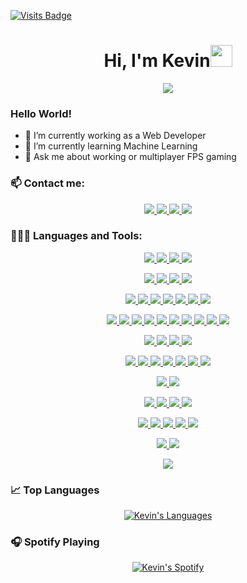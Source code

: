 [![Visits Badge](https://badges.pufler.dev/visits/Kalevins/Kalevins)](https://badges.pufler.dev/visits/Kalevins/Kalevins)
<h1 align="center"><b>Hi, I'm Kevin</b><img src="https://media.giphy.com/media/hvRJCLFzcasrR4ia7z/giphy.gif" width="35"></h1>
<p align="center">
  <a href="https://github.com/DenverCoder1/readme-typing-svg"><img src="https://readme-typing-svg.herokuapp.com?font=Time+New+Roman&color=orange&size=25&center=true&vCenter=true&width=700&height=100&lines=Frontend+Developer;Backend+Developer;Software+Developer;Electronics+and+Telecommunications+Engineer"></a>
</p>

### Hello World!

  - 🔭 I’m currently working as a Web Developer
  - 🌱 I’m currently learning Machine Learning
  - 💬 Ask me about working or multiplayer FPS gaming
<!--
  - 😄 Pronouns: He / Him
  - ⚡ Fun fact: My name is an anagram of "I Play Data"
-->
### 📫 Contact me:

<p align="center">
  <a href="https://www.linkedin.com/in/kalevin" target="_blank">
    <img src="https://img.shields.io/badge/Linkedin-blue?style=for-the-badge&logo=linkedin&logoColor=white" t=mail />
  </a>
  <a href="https://www.instagram.com/kalevins/" target="_blank">
    <img src="https://img.shields.io/badge/Instagram-red?style=for-the-badge&logo=instagram&logoColor=white" t=mail />
  </a>
  <a href="mailto:kevinmunoz01@hotmail.com" target="_blank">
    <img src="https://img.shields.io/badge/Email-blue?style=for-the-badge&logo=maildotru&logoColor=white" t=mail />
  </a>
  <a href="https://steamcommunity.com/profiles/76561198075714144/" target="_blank">
    <img src="https://img.shields.io/badge/Steam-black?style=for-the-badge&logo=steam&logoColor=white" t=mail />
  </a>
</p>

### 👨🏻‍💻 Languages and Tools:

<!-- Languages -->
<p align="center">
  <!-- JavaScript -->
  <a href="https://developer.mozilla.org/en-US/docs/Web/JavaScript" target="_blank">
    <img src="https://img.shields.io/badge/JavaScript-F7DF1E?style=for-the-badge&logo=javascript&logoColor=black" t=mail />
  </a>
  <!-- TypeScript -->
  <a href="https://www.typescriptlang.org/" target="_blank">
    <img src="https://img.shields.io/badge/TypeScript-3178C6?style=for-the-badge&logo=typescript&logoColor=white" t=mail />
  </a>
  <!-- Python -->
  <a href="https://www.python.org/" target="_blank">
    <img src="https://img.shields.io/badge/Python-3776AB?style=for-the-badge&logo=python&logoColor=white" t=mail />
  </a>
  <!-- C++ -->
  <a href="https://isocpp.org/" target="_blank">
    <img src="https://img.shields.io/badge/C++-00599C?style=for-the-badge&logo=c%2B%2B&logoColor=white" t=mail />
  </a>
</p>

<!-- Frameworks -->
<p align="center">
  <!-- React -->
  <a href="https://react.dev/" target="_blank">
    <img src="https://img.shields.io/badge/React-61DAFB?style=for-the-badge&logo=react&logoColor=black" t=mail />
  </a>
  <!-- Angular -->
  <a href="https://angular.io/" target="_blank">
    <img src="https://img.shields.io/badge/Angular-0F0F11?style=for-the-badge&logo=angular&logoColor=white" t=mail />
  </a>
  <!-- Nextjs -->
  <a href="https://nextjs.org/" target="_blank">
    <img src="https://img.shields.io/badge/Nextjs-000000?style=for-the-badge&logo=next.js&logoColor=white" t=mail />
  </a>
  <!-- Node.js -->
  <a href="https://nodejs.org/" target="_blank">
    <img src="https://img.shields.io/badge/Node.js-5FA04E?style=for-the-badge&logo=node.js&logoColor=white" t=mail />
  </a>
</p>

<!-- Frontend -->
<p align="center">
  <!-- HTML -->
  <a href="https://developer.mozilla.org/en-US/docs/Web/HTML" target="_blank">
    <img src="https://img.shields.io/badge/HTML-E34F26?style=for-the-badge&logo=html5&logoColor=white" t=mail />
  </a>
  <!-- CSS -->
  <a href="https://developer.mozilla.org/en-US/docs/Web/CSS" target="_blank">
    <img src="https://img.shields.io/badge/CSS-1572B6?style=for-the-badge&logo=css3&logoColor=white" t=mail />
  </a>
  <!-- SASS -->
  <a href="https://sass-lang.com/" target="_blank">
    <img src="https://img.shields.io/badge/SASS-CC6699?style=for-the-badge&logo=sass&logoColor=white" t=mail />
  </a>
  <!-- Styled Components -->
  <a href="https://styled-components.com/" target="_blank">
    <img src="https://img.shields.io/badge/Styled_Components-DB7093?style=for-the-badge&logo=styled-components&logoColor=white" t=mail />
  </a>
  <!-- Tailwind CSS -->
  <a href="https://tailwindcss.com/" target="_blank">
    <img src="https://img.shields.io/badge/Tailwind_CSS-06B6D4?style=for-the-badge&logo=tailwind-css&logoColor=white" t=mail />
  </a>
  <!-- Material UI -->
  <a href="https://material-ui.com/" target="_blank">
    <img src="https://img.shields.io/badge/Material_UI-007FFF?style=for-the-badge&logo=mui&logoColor=white" t=mail />
  </a>
  <!-- Shadcn UI -->
  <a href="https://ui.shadcn.com/" target="_blank">
    <img src="https://img.shields.io/badge/Shadcn_UI-000000?style=for-the-badge&logo=shadcnui&logoColor=white" t=mail />
  </a>
</p>

<!-- Libraries -->
<p align="center">
  <!-- Vite -->
  <a href="https://vitejs.dev/" target="_blank">
    <img src="https://img.shields.io/badge/Vite-646CFF?style=for-the-badge&logo=vite&logoColor=white" t=mail />
  </a>
  <!-- Redux -->
  <a href="https://redux.js.org/" target="_blank">
    <img src="https://img.shields.io/badge/Redux-764ABC?style=for-the-badge&logo=redux&logoColor=white" t=mail />
  </a>
  <!-- Zustand -->
  <a href="https://zustand.surge.sh/" target="_blank">
    <img src="https://img.shields.io/badge/Zustand-000000?style=for-the-badge&logo=zustand&logoColor=white" t=mail />
  </a>
  <!-- Chart.js -->
  <a href="https://www.chartjs.org/" target="_blank">
    <img src="https://img.shields.io/badge/Chart.js-FF6384?style=for-the-badge&logo=chart.js&logoColor=white" t=mail />
  </a>
  <!-- Framer Motion -->
  <a href="https://www.framer.com/motion/" target="_blank">
    <img src="https://img.shields.io/badge/Framer_Motion-0055FF?style=for-the-badge&logo=framer&logoColor=white" t=mail />
  </a>
  <!-- i18next -->
  <a href="https://www.i18next.com/" target="_blank">
    <img src="https://img.shields.io/badge/i18next-26A69A?style=for-the-badge&logo=i18next&logoColor=white" t=mail />
  </a>
  <!-- React Hook Form -->
  <a href="https://react-hook-form.com/" target="_blank">
    <img src="https://img.shields.io/badge/React_Hook_Form-EC5990?style=for-the-badge&logo=react-hook-form&logoColor=white" t=mail />
  </a>
  <!-- React Router -->
  <a href="https://reactrouter.com/" target="_blank">
    <img src="https://img.shields.io/badge/React_Router-CA4245?style=for-the-badge&logo=react-router&logoColor=white" t=mail />
  </a>
  <!-- Opencv -->
  <a href="https://opencv.org/" target="_blank">
    <img src="https://img.shields.io/badge/OpenCV-5C3EE8?style=for-the-badge&logo=opencv&logoColor=white" t=mail />
  </a>
  <!-- Doxygen -->
  <a href="https://www.doxygen.nl/index.html" target="_blank">
    <img src="https://img.shields.io/badge/Doxygen-2C4AA8?style=for-the-badge&logo=doxygen&logoColor=white" t=mail />
  </a>
</p>

<!-- Testing -->
<p align="center">
  <!-- Vitest -->
  <a href="https://vitest.dev/" target="_blank">
    <img src="https://img.shields.io/badge/Vitest-6E9F18?style=for-the-badge&logo=vitest&logoColor=white" t=mail />
  </a>
  <!-- Jest -->
  <a href="https://jestjs.io/" target="_blank">
    <img src="https://img.shields.io/badge/Jest-C21325?style=for-the-badge&logo=jest&logoColor=white" t=mail />
  </a>
  <!-- MWS -->
  <a href="https://mswjs.io/" target="_blank">
    <img src="https://img.shields.io/badge/MWS-000000?style=for-the-badge&logo=msw&logoColor=white" t=mail />
  </a>
  <!-- Postman -->
  <a href="https://www.postman.com/" target="_blank">
    <img src="https://img.shields.io/badge/Postman-FF6C37?style=for-the-badge&logo=postman&logoColor=white" t=mail />
  </a>
</p>

<!-- Backend -->
<p align="center">
  <!-- Express -->
  <a href="https://expressjs.com/" target="_blank">
    <img src="https://img.shields.io/badge/Express-000000?style=for-the-badge&logo=express&logoColor=white" t=mail />
  </a>
  <!-- Firebase -->
  <a href="https://firebase.google.com/" target="_blank">
    <img src="https://img.shields.io/badge/Firebase-DD2C00?style=for-the-badge&logo=firebase&logoColor=white" t=mail />
  </a>
  <!-- Supabase -->
  <a href="https://supabase.io/" target="_blank">
    <img src="https://img.shields.io/badge/Supabase-3FCF8E?style=for-the-badge&logo=supabase&logoColor=white" t=mail />
  </a>
  <!-- Auth0 -->
  <a href="https://auth0.com/" target="_blank">
    <img src="https://img.shields.io/badge/Auth0-EB5424?style=for-the-badge&logo=auth0&logoColor=white" t=mail />
  </a>
  <!-- Prisma -->
  <a href="https://www.prisma.io/" target="_blank">
    <img src="https://img.shields.io/badge/Prisma-2D3748?style=for-the-badge&logo=prisma&logoColor=white" t=mail />
  </a>
  <!-- GraphQL -->
  <a href="https://graphql.org/" target="_blank">
    <img src="https://img.shields.io/badge/GraphQL-E10098?style=for-the-badge&logo=graphql&logoColor=white" t=mail />
  </a>
  <!-- Apollo GraphQL -->
  <a href="https://www.apollographql.com/" target="_blank">
    <img src="https://img.shields.io/badge/Apollo_GraphQL-311C87?style=for-the-badge&logo=apollo-graphql&logoColor=white" t=mail />
  </a>
</p>

<!-- QA -->
<p align="center">
  <!-- OWASP ZAP -->
  <a href="https://www.zaproxy.org/" target="_blank">
    <img src="https://img.shields.io/badge/OWASP_ZAP-000000?style=for-the-badge&logo=owasp&logoColor=white" t=mail />
  </a>
  <!-- SonarQube -->
  <a href="https://www.sonarqube.org/" target="_blank">
    <img src="https://img.shields.io/badge/SonarQube-4E9BCD?style=for-the-badge&logo=sonarqube&logoColor=white" t=mail />
  </a>
</p>

<!-- Version Control -->
<p align="center">
  <!-- Git -->
  <a href="https://git-scm.com/" target="_blank">
    <img src="https://img.shields.io/badge/Git-F05032?style=for-the-badge&logo=git&logoColor=white" t=mail />
  </a>
  <!-- GitHub -->
  <a href="https://github.com/" target="_blank">
    <img src="https://img.shields.io/badge/GitHub-181717?style=for-the-badge&logo=github&logoColor=white" t=mail />
  </a>
  <!-- Bitbucket -->
  <a href="https://bitbucket.org/" target="_blank">
    <img src="https://img.shields.io/badge/Bitbucket-0052CC?style=for-the-badge&logo=bitbucket&logoColor=white" t=mail />
  </a>
  <!-- GithUB Copilot -->
  <a href="https://copilot.github.com/" target="_blank">
    <img src="https://img.shields.io/badge/GitHub_Copilot-000000?style=for-the-badge&logo=githubcopilot&logoColor=white" t=mail />
  </a>
</p>

<!-- Cloud -->
<p align="center">
  <!-- AWS -->
  <a href="https://aws.amazon.com/" target="_blank">
    <img src="https://img.shields.io/badge/AWS-232F3E?style=for-the-badge&logo=amazonwebservices&logoColor=white" t=mail />
  </a>
  <!-- Azure -->
  <a href="https://azure.microsoft.com/" target="_blank">
    <img src="https://img.shields.io/badge/Azure-0089D6?style=for-the-badge&logo=microsoftazure&logoColor=white" t=mail />
  </a>
  <!-- Docker -->
  <a href="https://www.docker.com/" target="_blank">
    <img src="https://img.shields.io/badge/Docker-2496ED?style=for-the-badge&logo=docker&logoColor=white" t=mail />
  </a>
  <!-- Kubernetes -->
  <a href="https://kubernetes.io/" target="_blank">
    <img src="https://img.shields.io/badge/Kubernetes-326CE5?style=for-the-badge&logo=kubernetes&logoColor=white" t=mail />
  </a>
  <!-- Nginx -->
  <a href="https://www.nginx.com/" target="_blank">
    <img src="https://img.shields.io/badge/Nginx-009639?style=for-the-badge&logo=nginx&logoColor=white" t=mail />
  </a>
</p>

<!-- Operating Systems -->
<p align="center">
  <!-- Windows -->
  <a href="https://www.microsoft.com/en-us/windows" target="_blank">
    <img src="https://img.shields.io/badge/Windows-0078D6?style=for-the-badge&logo=windows&logoColor=white" t=mail />
  </a>
  <!-- Linux -->
  <a href="https://www.linux.org/" target="_blank">
    <img src="https://img.shields.io/badge/Linux-FCC624?style=for-the-badge&logo=linux&logoColor=black" t=mail />
  </a>
</p>

<!-- Design -->
<p align="center">
  <!-- Figma -->
  <a href="https://www.figma.com/" target="_blank">
    <img src="https://img.shields.io/badge/Figma-F24E1E?style=for-the-badge&logo=figma&logoColor=white" t=mail />
  </a>
</p>

### 📈 Top Languages
<p align="center">
  <a href="https://github.com/kevinmuz55">
    <img align="center" src="https://github-readme-stats.vercel.app/api/top-langs/?username=Kalevins&layout=compact&theme=dark&show_icons=true" alt="Kevin's Languages" />
  </a>
</p>

### 🎧 Spotify Playing
<p align="center">
  <a href="https://open.spotify.com/user/kevinmuz55?si=2339bc52b23e4541">
    <img src="https://spotify-github-profile.kittinanx.com/api/view?uid=kevinmuz55&cover_image=true&theme=default&show_offline=false&background_color=121212&interchange=false&bar_color=ffffff" alt="Kevin's Spotify" />
  </a>
</p>
<!--
**kevinmuz55/kevinmuz55** is a ✨ _special_ ✨ repository because its `README.md` (this file) appears on your GitHub profile.

Here are some ideas to get you started:

- 🔭 I’m currently working on ...
- 🌱 I’m currently learning ...
- 👯 I’m looking to collaborate on ...
- 🤔 I’m looking for help with ...
- 💬 Ask me about ...
- 📫 How to reach me: ...
- 😄 Pronouns: ...
- ⚡ Fun fact: ...
-->
